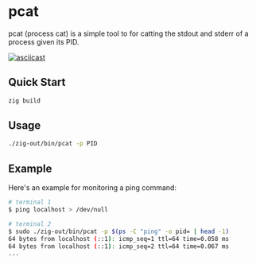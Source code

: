 # pcat

pcat (process cat) is a simple tool to for catting the stdout and stderr of a process given its PID.

[![asciicast](https://asciinema.org/a/AnISVmtu2NVEs8ssFqQ8XVYEo.svg)](https://asciinema.org/a/AnISVmtu2NVEs8ssFqQ8XVYEo)

## Quick Start

```bash
zig build
```

## Usage

```bash
./zig-out/bin/pcat -p PID
```

## Example

Here's an example for monitoring a ping command:

```bash
# terminal 1
$ ping localhost > /dev/null
```

```bash
# terminal 2
$ sudo ./zig-out/bin/pcat -p $(ps -C "ping" -o pid= | head -1)
64 bytes from localhost (::1): icmp_seq=1 ttl=64 time=0.058 ms
64 bytes from localhost (::1): icmp_seq=2 ttl=64 time=0.067 ms
...
```

